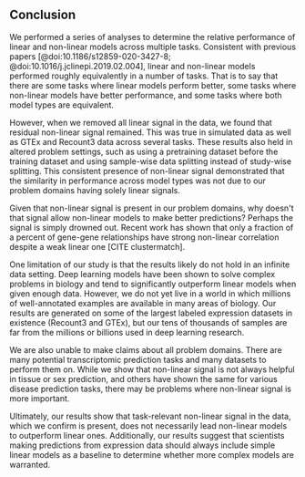 ## Conclusion

We performed a series of analyses to determine the relative performance of linear and non-linear models across multiple tasks.
Consistent with previous papers [@doi:10.1186/s12859-020-3427-8; @doi:10.1016/j.jclinepi.2019.02.004], linear and non-linear models performed roughly equivalently in a number of tasks.
That is to say that there are some tasks where linear models perform better, some tasks where non-linear models have better performance, and some tasks where both model types are equivalent.

However, when we removed all linear signal in the data, we found that residual non-linear signal remained.
This was true in simulated data as well as GTEx and Recount3 data across several tasks.
These results also held in altered problem settings, such as using a pretraining dataset before the training dataset and using sample-wise data splitting instead of study-wise splitting.
This consistent presence of non-linear signal demonstrated that the similarity in performance across model types was not due to our problem domains having solely linear signals.

Given that non-linear signal is present in our problem domains, why doesn't that signal allow non-linear models to make better predictions?
Perhaps the signal is simply drowned out.
Recent work has shown that only a fraction of a percent of gene-gene relationships have strong non-linear correlation despite a weak linear one [CITE clustermatch].

One limitation of our study is that the results likely do not hold in an infinite data setting.
Deep learning models have been shown to solve complex problems in biology and tend to significantly outperform linear models when given enough data.
However, we do not yet live in a world in which millions of well-annotated examples are available in many areas of biology.
Our results are generated on some of the largest labeled expression datasets in existence (Recount3 and GTEx), but our tens of thousands of samples are far from the millions or billions used in deep learning research.

We are also unable to make claims about all problem domains.
There are many potential transcriptomic prediction tasks and many datasets to perform them on.
While we show that non-linear signal is not always helpful in tissue or sex prediction, and others have shown the same for various disease prediction tasks, there may be problems where non-linear signal is more important.

Ultimately, our results show that task-relevant non-linear signal in the data, which we confirm is present, does not necessarily lead non-linear models to outperform linear ones.
Additionally, our results suggest that scientists making predictions from expression data should always include simple linear models as a baseline to determine whether more complex models are warranted.
